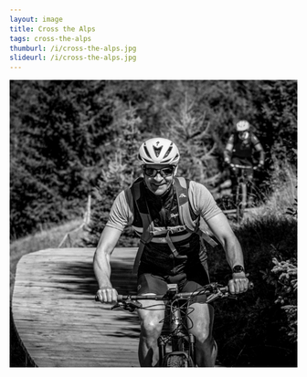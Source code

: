 ```yaml
---
layout: image
title: Cross the Alps
tags: cross-the-alps
thumburl: /i/cross-the-alps.jpg
slideurl: /i/cross-the-alps.jpg 
---
```

![](/i/cross-the-alps.jpg)
